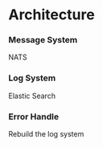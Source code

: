 # Architecture

### Message System
NATS

### Log System
Elastic Search

### Error Handle
Rebuild the log system